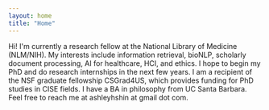```yaml
---
layout: home
title: "Home"
---
```


Hi! I'm currently a research fellow at the National Library of Medicine (NLM/NIH). My interests include information retrieval, bioNLP, scholarly document processing, AI for healthcare, HCI, and ethics. I hope to begin my PhD and do research internships in the next few years. I am a recipient of the NSF graduate fellowship CSGrad4US, which provides funding for PhD studies in CISE fields. I have a BA in philosophy from UC Santa Barbara. Feel free to reach me at ashleyhshin at gmail dot com. 


